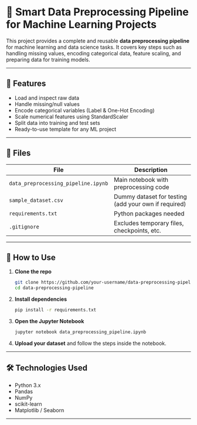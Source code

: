 # 🤖 Smart Data Preprocessing Pipeline for Machine Learning Projects

This project provides a complete and reusable **data preprocessing pipeline** for machine learning and data science tasks. It covers key steps such as handling missing values, encoding categorical data, feature scaling, and preparing data for training models.

---

## 📌 Features

- Load and inspect raw data
- Handle missing/null values
- Encode categorical variables (Label & One-Hot Encoding)
- Scale numerical features using StandardScaler
- Split data into training and test sets
- Ready-to-use template for any ML project

---

## 📂 Files

| File | Description |
|------|-------------|
| `data_preprocessing_pipeline.ipynb` | Main notebook with preprocessing code |
| `sample_dataset.csv` | Dummy dataset for testing (add your own if required) |
| `requirements.txt` | Python packages needed |
| `.gitignore` | Excludes temporary files, checkpoints, etc. |

---

## 🚀 How to Use

1. **Clone the repo**
   ```bash
   git clone https://github.com/your-username/data-preprocessing-pipeline.git
   cd data-preprocessing-pipeline
   ```

2. **Install dependencies**
   ```bash
   pip install -r requirements.txt
   ```

3. **Open the Jupyter Notebook**
   ```bash
   jupyter notebook data_preprocessing_pipeline.ipynb
   ```

4. **Upload your dataset** and follow the steps inside the notebook.

---

## 🛠 Technologies Used

- Python 3.x
- Pandas
- NumPy
- scikit-learn
- Matplotlib / Seaborn

---
